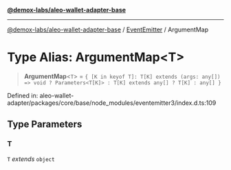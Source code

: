 [**@demox-labs/aleo-wallet-adapter-base**](../../../../README.md)

***

[@demox-labs/aleo-wallet-adapter-base](../../../../README.md) / [EventEmitter](../README.md) / ArgumentMap

# Type Alias: ArgumentMap\<T\>

> **ArgumentMap**\<`T`\> = `{ [K in keyof T]: T[K] extends (args: any[]) => void ? Parameters<T[K]> : T[K] extends any[] ? T[K] : any[] }`

Defined in: aleo-wallet-adapter/packages/core/base/node\_modules/eventemitter3/index.d.ts:109

## Type Parameters

### T

`T` *extends* `object`
